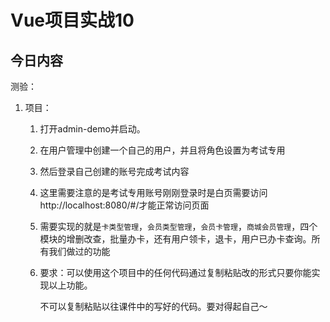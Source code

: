 # Vue项目实战10

## 今日内容

测验：

1. 项目：

   1. 打开admin-demo并启动。

   2. 在用户管理中创建一个自己的用户，并且将角色设置为考试专用

   3. 然后登录自己创建的账号完成考试内容

   4. 这里需要注意的是考试专用账号刚刚登录时是白页需要访问http://localhost:8080/#/才能正常访问页面

   5. 需要实现的就是`卡类型管理`，`会员类型管理`，`会员卡管理`，`商城会员管理`，四个模块的增删改查，批量办卡，还有用户领卡，退卡，用户已办卡查询。所有我们做过的功能

   6. 要求：可以使用这个项目中的任何代码通过复制粘贴改的形式只要你能实现以上功能。

      不可以复制粘贴以往课件中的写好的代码。要对得起自己～

